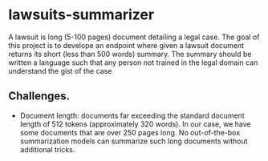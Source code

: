 # lawsuits-summarizer
A lawsuit is long (5-100 pages) document detailing a legal case. 
The goal of this project is to develope an endpoint where given a lawsuit document returns its short (less than 500 words) summary. 
The summary should be written a language such that any person not trained in the legal domain can understand the gist of the case

## Challenges.
- Document length: documents far exceeding the standard document length of 512 tokens (approximately 320 words). In our case, we have some documents
that are over 250 pages long. No out-of-the-box summarization models can
summarize such long documents without additional tricks.
